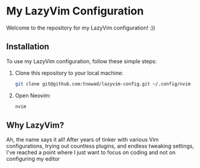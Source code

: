 # My LazyVim Configuration

Welcome to the repository for my LazyVim configuration! :))

## Installation

To use my LazyVim configuration, follow these simple steps:

1. Clone this repository to your local machine:
   ```bash
   git clone git@github.com:tnowad/lazyvim-config.git ~/.config/nvim
   ```
2. Open Neovim:
   ```bash
   nvim
   ```

## Why LazyVim?

Ah, the name says it all! After years of tinker with various Vim
configurations, trying out countless plugins, and endless tweaking settings,
I've reached a point where I just want to focus on coding and not on
configuring my editor
